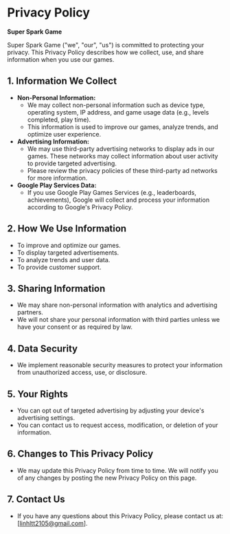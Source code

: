 # Privacy Policy

**Super Spark Game**

Super Spark Game ("we", "our", "us") is committed to protecting your privacy. This Privacy Policy describes how we collect, use, and share information when you use our games.

## 1. Information We Collect

* **Non-Personal Information:**
    * We may collect non-personal information such as device type, operating system, IP address, and game usage data (e.g., levels completed, play time).
    * This information is used to improve our games, analyze trends, and optimize user experience.
* **Advertising Information:**
    * We may use third-party advertising networks to display ads in our games. These networks may collect information about user activity to provide targeted advertising.
    * Please review the privacy policies of these third-party ad networks for more information.
* **Google Play Services Data:**
    * If you use Google Play Games Services (e.g., leaderboards, achievements), Google will collect and process your information according to Google's Privacy Policy.

## 2. How We Use Information

* To improve and optimize our games.
* To display targeted advertisements.
* To analyze trends and user data.
* To provide customer support.

## 3. Sharing Information

* We may share non-personal information with analytics and advertising partners.
* We will not share your personal information with third parties unless we have your consent or as required by law.

## 4. Data Security

* We implement reasonable security measures to protect your information from unauthorized access, use, or disclosure.

## 5. Your Rights

* You can opt out of targeted advertising by adjusting your device's advertising settings.
* You can contact us to request access, modification, or deletion of your information.

## 6. Changes to This Privacy Policy

* We may update this Privacy Policy from time to time. We will notify you of any changes by posting the new Privacy Policy on this page.

## 7. Contact Us

* If you have any questions about this Privacy Policy, please contact us at: [linhltt2105@gmail.com].
